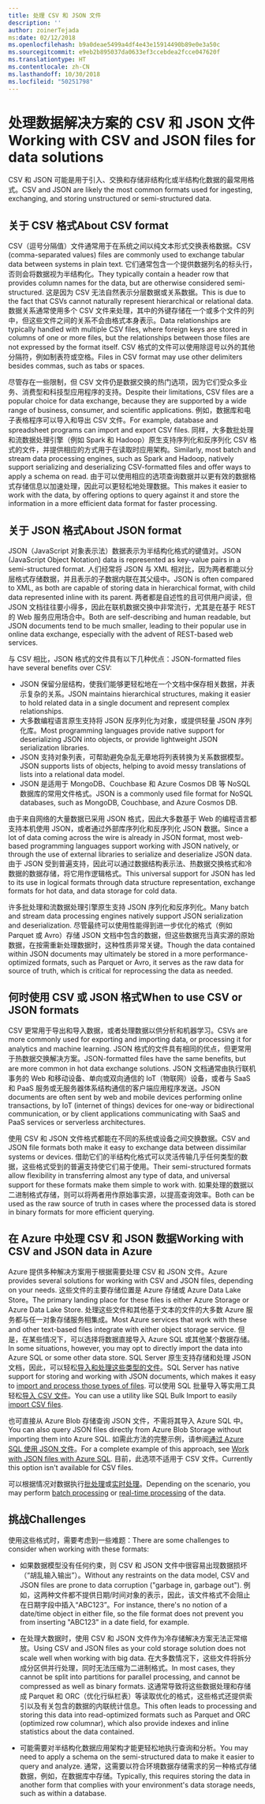 ```yaml
---
title: 处理 CSV 和 JSON 文件
description: ''
author: zoinerTejada
ms:date: 02/12/2018
ms.openlocfilehash: b9a0deae5499a4df4e43e15914490b89e0e3a50c
ms.sourcegitcommit: e9eb2b895037da0633ef3ccebdea2fcce047620f
ms.translationtype: HT
ms.contentlocale: zh-CN
ms.lasthandoff: 10/30/2018
ms.locfileid: "50251798"
---
```

# <a name="working-with-csv-and-json-files-for-data-solutions"></a><span data-ttu-id="7bdeb-102">处理数据解决方案的 CSV 和 JSON 文件</span><span class="sxs-lookup"><span data-stu-id="7bdeb-102">Working with CSV and JSON files for data solutions</span></span>

<span data-ttu-id="7bdeb-103">CSV 和 JSON 可能是用于引入、交换和存储非结构化或半结构化数据的最常用格式。</span><span class="sxs-lookup"><span data-stu-id="7bdeb-103">CSV and JSON are likely the most common formats used for ingesting, exchanging, and storing unstructured or semi-structured data.</span></span> 

## <a name="about-csv-format"></a><span data-ttu-id="7bdeb-104">关于 CSV 格式</span><span class="sxs-lookup"><span data-stu-id="7bdeb-104">About CSV format</span></span>

<span data-ttu-id="7bdeb-105">CSV（逗号分隔值）文件通常用于在系统之间以纯文本形式交换表格数据。</span><span class="sxs-lookup"><span data-stu-id="7bdeb-105">CSV (comma-separated values) files are commonly used to exchange tabular data between systems in plain text.</span></span> <span data-ttu-id="7bdeb-106">它们通常包含一个提供数据列名的标头行，否则会将数据视为半结构化。</span><span class="sxs-lookup"><span data-stu-id="7bdeb-106">They typically contain a header row that provides column names for the data, but are otherwise considered semi-structured.</span></span> <span data-ttu-id="7bdeb-107">这是因为 CSV 无法自然表示分层数据或关系数据。</span><span class="sxs-lookup"><span data-stu-id="7bdeb-107">This is due to the fact that CSVs cannot naturally represent hierarchical or relational data.</span></span> <span data-ttu-id="7bdeb-108">数据关系通常使用多个 CSV 文件来处理，其中的外键存储在一个或多个文件的列中，但这些文件之间的关系不会由格式本身表示。</span><span class="sxs-lookup"><span data-stu-id="7bdeb-108">Data relationships are typically handled with multiple CSV files, where foreign keys are stored in columns of one or more files, but the relationships between those files are not expressed by the format itself.</span></span> <span data-ttu-id="7bdeb-109">CSV 格式的文件可以使用除逗号以外的其他分隔符，例如制表符或空格。</span><span class="sxs-lookup"><span data-stu-id="7bdeb-109">Files in CSV format may use other delimiters besides commas, such as tabs or spaces.</span></span>

<span data-ttu-id="7bdeb-110">尽管存在一些限制，但 CSV 文件仍是数据交换的热门选项，因为它们受众多业务、消费型和科技型应用程序的支持。</span><span class="sxs-lookup"><span data-stu-id="7bdeb-110">Despite their limitations, CSV files are a popular choice for data exchange, because they are supported by a wide range of business, consumer, and scientific applications.</span></span> <span data-ttu-id="7bdeb-111">例如，数据库和电子表格程序可以导入和导出 CSV 文件。</span><span class="sxs-lookup"><span data-stu-id="7bdeb-111">For example, database and spreadsheet programs can import and export CSV files.</span></span> <span data-ttu-id="7bdeb-112">同样，大多数批处理和流数据处理引擎（例如 Spark 和 Hadoop）原生支持序列化和反序列化 CSV 格式的文件，并提供相应的方式用于在读取时应用架构。</span><span class="sxs-lookup"><span data-stu-id="7bdeb-112">Similarly, most batch and stream data processing engines, such as Spark and Hadoop, natively support serializing and deserializing CSV-formatted files and offer ways to apply a schema on read.</span></span> <span data-ttu-id="7bdeb-113">由于可以使用相应的选项查询数据并以更有效的数据格式存储信息以加速处理，因此可以更轻松地处理数据。</span><span class="sxs-lookup"><span data-stu-id="7bdeb-113">This makes it easier to work with the data, by offering options to query against it and store the information in a more efficient data format for faster processing.</span></span>

## <a name="about-json-format"></a><span data-ttu-id="7bdeb-114">关于 JSON 格式</span><span class="sxs-lookup"><span data-stu-id="7bdeb-114">About JSON format</span></span>

<span data-ttu-id="7bdeb-115">JSON（JavaScript 对象表示法）数据表示为半结构化格式的键值对。</span><span class="sxs-lookup"><span data-stu-id="7bdeb-115">JSON (JavaScript Object Notation) data is represented as key-value pairs in a semi-structured format.</span></span> <span data-ttu-id="7bdeb-116">人们经常将 JSON 与 XML 相对比，因为两者都能以分层格式存储数据，并且表示的子数据内联在其父级中。</span><span class="sxs-lookup"><span data-stu-id="7bdeb-116">JSON is often compared to XML, as both are capable of storing data in hierarchical format, with child data represented inline with its parent.</span></span> <span data-ttu-id="7bdeb-117">两者都是自述性的且可供用户阅读，但 JSON 文档往往要小得多，因此在联机数据交换中非常流行，尤其是在基于 REST 的 Web 服务应用场合中。</span><span class="sxs-lookup"><span data-stu-id="7bdeb-117">Both are self-describing and human readable, but JSON documents tend to be much smaller, leading to their popular use in online data exchange, especially with the advent of REST-based web services.</span></span> 

<span data-ttu-id="7bdeb-118">与 CSV 相比，JSON 格式的文件具有以下几种优点：</span><span class="sxs-lookup"><span data-stu-id="7bdeb-118">JSON-formatted files have several benefits over CSV:</span></span>

* <span data-ttu-id="7bdeb-119">JSON 保留分层结构，使我们能够更轻松地在一个文档中保存相关数据，并表示复杂的关系。</span><span class="sxs-lookup"><span data-stu-id="7bdeb-119">JSON maintains hierarchical structures, making it easier to hold related data in a single document and represent complex relationships.</span></span>
* <span data-ttu-id="7bdeb-120">大多数编程语言原生支持将 JSON 反序列化为对象，或提供轻量 JSON 序列化库。</span><span class="sxs-lookup"><span data-stu-id="7bdeb-120">Most programming languages provide native support for deserializing JSON into objects, or provide lightweight JSON serialization libraries.</span></span>
* <span data-ttu-id="7bdeb-121">JSON 支持对象列表，可帮助避免杂乱无章地将列表转换为关系数据模型。</span><span class="sxs-lookup"><span data-stu-id="7bdeb-121">JSON supports lists of objects, helping to avoid messy translations of lists into a relational data model.</span></span>
* <span data-ttu-id="7bdeb-122">JSON 是适用于 MongoDB、Couchbase 和 Azure Cosmos DB 等 NoSQL 数据库的常用文件格式。</span><span class="sxs-lookup"><span data-stu-id="7bdeb-122">JSON is a commonly used file format for NoSQL databases, such as MongoDB, Couchbase, and Azure Cosmos DB.</span></span>

<span data-ttu-id="7bdeb-123">由于来自网络的大量数据已采用 JSON 格式，因此大多数基于 Web 的编程语言都支持本机使用 JSON，或者通过外部库序列化和反序列化 JSON 数据。</span><span class="sxs-lookup"><span data-stu-id="7bdeb-123">Since a lot of data coming across the wire is already in JSON format, most web-based programming languages support working with JSON natively, or through the use of external libraries to serialize and deserialize JSON data.</span></span> <span data-ttu-id="7bdeb-124">由于 JSON 受到普遍支持，因此可以通过数据结构表示法、热数据交换格式和冷数据的数据存储，将它用作逻辑格式。</span><span class="sxs-lookup"><span data-stu-id="7bdeb-124">This universal support for JSON has led to its use in logical formats through data structure representation, exchange formats for hot data, and data storage for cold data.</span></span>

<span data-ttu-id="7bdeb-125">许多批处理和流数据处理引擎原生支持 JSON 序列化和反序列化。</span><span class="sxs-lookup"><span data-stu-id="7bdeb-125">Many batch and stream data processing engines natively support JSON serialization and deserialization.</span></span> <span data-ttu-id="7bdeb-126">尽管最终可以使用性能得到进一步优化的格式（例如 Parquet 或 Avro）存储 JSON 文档中包含的数据，但这些数据充当真实源的原始数据，在按需重新处理数据时，这种性质非常关键。</span><span class="sxs-lookup"><span data-stu-id="7bdeb-126">Though the data contained within JSON documents may ultimately be stored in a more performance-optimized formats, such as Parquet or Avro, it serves as the raw data for source of truth, which is critical for reprocessing the data as needed.</span></span>

## <a name="when-to-use-csv-or-json-formats"></a><span data-ttu-id="7bdeb-127">何时使用 CSV 或 JSON 格式</span><span class="sxs-lookup"><span data-stu-id="7bdeb-127">When to use CSV or JSON formats</span></span>

<span data-ttu-id="7bdeb-128">CSV 更常用于导出和导入数据，或者处理数据以供分析和机器学习。</span><span class="sxs-lookup"><span data-stu-id="7bdeb-128">CSVs are more commonly used for exporting and importing data, or processing it for analytics and machine learning.</span></span> <span data-ttu-id="7bdeb-129">JSON 格式的文件具有相同的优点，但更常用于热数据交换解决方案。</span><span class="sxs-lookup"><span data-stu-id="7bdeb-129">JSON-formatted files have the same benefits, but are more common in hot data exchange solutions.</span></span> <span data-ttu-id="7bdeb-130">JSON 文档通常由执行联机事务的 Web 和移动设备、单向或双向通信的 IoT（物联网）设备，或者与 SaaS 和 PaaS 服务或无服务器体系结构通信的客户端应用程序发送。</span><span class="sxs-lookup"><span data-stu-id="7bdeb-130">JSON documents are often sent by web and mobile devices performing online transactions, by IoT (internet of things) devices for one-way or bidirectional communication, or by client applications communicating with SaaS and PaaS services or serverless architectures.</span></span> 

<span data-ttu-id="7bdeb-131">使用 CSV 和 JSON 文件格式都能在不同的系统或设备之间交换数据。</span><span class="sxs-lookup"><span data-stu-id="7bdeb-131">CSV and JSON file formats both make it easy to exchange data between dissimilar systems or devices.</span></span> <span data-ttu-id="7bdeb-132">借助它们的半结构化格式可以灵活传输几乎任何类型的数据，这些格式受到的普遍支持使它们易于使用。</span><span class="sxs-lookup"><span data-stu-id="7bdeb-132">Their semi-structured formats allow flexibility in transferring almost any type of data, and universal support for these formats make them simple to work with.</span></span> <span data-ttu-id="7bdeb-133">如果处理的数据以二进制格式存储，则可以将两者用作原始事实源，以提高查询效率。</span><span class="sxs-lookup"><span data-stu-id="7bdeb-133">Both can be used as the raw source of truth in cases where the processed data is stored in binary formats for more efficient querying.</span></span> 

## <a name="working-with-csv-and-json-data-in-azure"></a><span data-ttu-id="7bdeb-134">在 Azure 中处理 CSV 和 JSON 数据</span><span class="sxs-lookup"><span data-stu-id="7bdeb-134">Working with CSV and JSON data in Azure</span></span>

<span data-ttu-id="7bdeb-135">Azure 提供多种解决方案用于根据需要处理 CSV 和 JSON 文件。</span><span class="sxs-lookup"><span data-stu-id="7bdeb-135">Azure provides several solutions for working with CSV and JSON files, depending on your needs.</span></span> <span data-ttu-id="7bdeb-136">这些文件的主要存储位置是 Azure 存储或 Azure Data Lake Store。</span><span class="sxs-lookup"><span data-stu-id="7bdeb-136">The primary landing place for these files is either Azure Storage or Azure Data Lake Store.</span></span> <span data-ttu-id="7bdeb-137">处理这些文件和其他基于文本的文件的大多数 Azure 服务都与任一对象存储服务相集成。</span><span class="sxs-lookup"><span data-stu-id="7bdeb-137">Most Azure services that work with these and other text-based files integrate with either object storage service.</span></span> <span data-ttu-id="7bdeb-138">但是，在某些情况下，可以选择将数据直接导入 Azure SQL 或其他某个数据存储。</span><span class="sxs-lookup"><span data-stu-id="7bdeb-138">In some situations, however, you may opt to directly import the data into Azure SQL or some other data store.</span></span> <span data-ttu-id="7bdeb-139">SQL Server 原生支持存储和处理 JSON 文档，因此，可以轻松[导入和处理这些类型的文件](/sql/relational-databases/json/import-json-documents-into-sql-server)。</span><span class="sxs-lookup"><span data-stu-id="7bdeb-139">SQL Server has native support for storing and working with JSON documents, which makes it easy to [import and process those types of files](/sql/relational-databases/json/import-json-documents-into-sql-server).</span></span> <span data-ttu-id="7bdeb-140">可以使用 SQL 批量导入等实用工具轻松[导入 CSV 文件](/sql/relational-databases/json/import-json-documents-into-sql-server)。</span><span class="sxs-lookup"><span data-stu-id="7bdeb-140">You can use a utility like SQL Bulk Import to easily [import CSV files](/sql/relational-databases/json/import-json-documents-into-sql-server).</span></span>

<span data-ttu-id="7bdeb-141">也可直接从 Azure Blob 存储查询 JSON 文件，不需将其导入 Azure SQL 中。</span><span class="sxs-lookup"><span data-stu-id="7bdeb-141">You can also query JSON files directly from Azure Blob Storage without importing them into Azure SQL.</span></span> <span data-ttu-id="7bdeb-142">如需此方法的完整示例，请参阅[通过 Azure SQL 使用 JSON 文件](https://medium.com/@mauridb/work-with-json-files-with-azure-sql-8946f066ddd4)。</span><span class="sxs-lookup"><span data-stu-id="7bdeb-142">For a complete example of this approach, see [Work with JSON files with Azure SQL](https://medium.com/@mauridb/work-with-json-files-with-azure-sql-8946f066ddd4).</span></span> <span data-ttu-id="7bdeb-143">目前，此选项不适用于 CSV 文件。</span><span class="sxs-lookup"><span data-stu-id="7bdeb-143">Currently this option isn't available for CSV files.</span></span>

<span data-ttu-id="7bdeb-144">可以根据情况对数据执行[批处理](../big-data/batch-processing.md)或[实时处理](../big-data/real-time-processing.md)。</span><span class="sxs-lookup"><span data-stu-id="7bdeb-144">Depending on the scenario, you may perform [batch processing](../big-data/batch-processing.md) or [real-time processing](../big-data/real-time-processing.md) of the data.</span></span>

## <a name="challenges"></a><span data-ttu-id="7bdeb-145">挑战</span><span class="sxs-lookup"><span data-stu-id="7bdeb-145">Challenges</span></span>

<span data-ttu-id="7bdeb-146">使用这些格式时，需要考虑到一些难题：</span><span class="sxs-lookup"><span data-stu-id="7bdeb-146">There are some challenges to consider when working with these formats:</span></span>

* <span data-ttu-id="7bdeb-147">如果数据模型没有任何约束，则 CSV 和 JSON 文件中很容易出现数据损坏（“胡乱输入输出”）。</span><span class="sxs-lookup"><span data-stu-id="7bdeb-147">Without any restraints on the data model, CSV and JSON files are prone to data corruption ("garbage in, garbage out").</span></span> <span data-ttu-id="7bdeb-148">例如，这两种文件都不提供日期/时间对象的表示，因此，该文件格式不会阻止在日期字段中插入“ABC123”。</span><span class="sxs-lookup"><span data-stu-id="7bdeb-148">For instance, there's no notion of a date/time object in either file, so the file format does not prevent you from inserting "ABC123" in a date field, for example.</span></span>

* <span data-ttu-id="7bdeb-149">在处理大数据时，使用 CSV 和 JSON 文件作为冷存储解决方案无法正常缩放。</span><span class="sxs-lookup"><span data-stu-id="7bdeb-149">Using CSV and JSON files as your cold storage solution does not scale well when working with big data.</span></span> <span data-ttu-id="7bdeb-150">在大多数情况下，这些文件将拆分成分区供并行处理，同时无法压缩为二进制格式。</span><span class="sxs-lookup"><span data-stu-id="7bdeb-150">In most cases, they cannot be split into partitions for parallel processing, and cannot be compressed as well as binary formats.</span></span> <span data-ttu-id="7bdeb-151">这通常导致将这些数据处理和存储成 Parquet 和 ORC（优化行纵栏表）等读取优化的格式，这些格式还提供索引以及有关包含的数据的内联统计信息。</span><span class="sxs-lookup"><span data-stu-id="7bdeb-151">This often leads to processing and storing this data into read-optimized formats such as Parquet and ORC (optimized row columnar), which also provide indexes and inline statistics about the data contained.</span></span>

* <span data-ttu-id="7bdeb-152">可能需要对半结构化数据应用架构才能更轻松地执行查询和分析。</span><span class="sxs-lookup"><span data-stu-id="7bdeb-152">You may need to apply a schema on the semi-structured data to make it easier to query and analyze.</span></span> <span data-ttu-id="7bdeb-153">通常，这需要以符合环境数据存储需求的另一种格式存储数据，例如，在数据库中存储。</span><span class="sxs-lookup"><span data-stu-id="7bdeb-153">Typically, this requires storing the data in another form that complies with your environment's data storage needs, such as within a database.</span></span>

